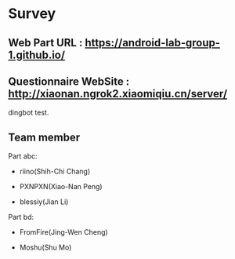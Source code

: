 # Survey

## Web Part URL : https://android-lab-group-1.github.io/

## Questionnaire WebSite : http://xiaonan.ngrok2.xiaomiqiu.cn/server/

dingbot test.
## Team member

Part abc:
  
- riino(Shih-Chi Chang)

- PXNPXN(Xiao-Nan Peng)

- blessiy(Jian Li)

Part bd: 

- FromFire(Jing-Wen Cheng)

- Moshu(Shu Mo)
